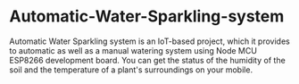 # Automatic-Water-Sparkling-system
Automatic Water Sparkling system is an IoT-based project, which it provides to automatic as well as a manual watering system using Node MCU ESP8266 development board. You can get the status of the humidity of the soil and the temperature of a plant's surroundings on your mobile. 
